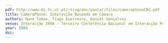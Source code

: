 ```yaml
---
pdf: http://www.di.fc.ul.pt/~tjvg/amc/paula//files/cameraphoneCRC.pdf
title: CameraPhone: Interacção Baseada em Câmara
authors: Nuno Tomas, Tiago Guerreiro, Daniel Gonçalves
venue: Interacção 2008 - Terceira Conferência Nacional em Interacção Pessoa-Máquina. Évora, Portugal, October, 2008
year: 2008
doi: 
---
```

